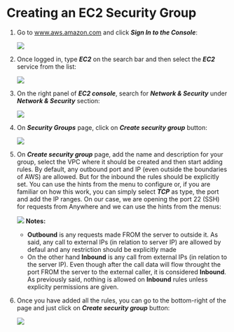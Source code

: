 # Creating an EC2 Security Group

1. Go to www.aws.amazon.com and click ***Sign In to the Console***:<p>
![](https://user-images.githubusercontent.com/7594950/107854721-e1533180-6deb-11eb-9f01-7d4ba36d8460.png)

2. Once logged in, type ***EC2*** on the search bar and then select the ***EC2*** service from the list:<p>
![](https://user-images.githubusercontent.com/7594950/107884694-6dd12300-6ec4-11eb-8186-2119fff76b49.png)

3. On the right panel of ***EC2 console***, search for ***Network & Security*** under ***Network & Security*** section:<p>
![](https://user-images.githubusercontent.com/7594950/107884725-978a4a00-6ec4-11eb-8c45-9b0c2b28c23a.png)

4. On ***Security Groups*** page, click on ***Create security group*** button:<p>
![](https://user-images.githubusercontent.com/7594950/107884741-a40ea280-6ec4-11eb-8e91-a9a4890daf84.png)

5. On ***Create security group*** page, add the name and description for your group, select the VPC where it should be created and then start adding rules. By default, any outbound port and IP (even outside the boundaries of AWS) are allowed. But for the inbound the rules should be explicitly set. You can use the hints from the menu to configure or, if you are familiar on how this work, you can simply select ***TCP*** as type, the port and add the IP ranges. On our case, we are opening the port 22 (SSH) for requests from Anywhere and we can use the hints from the menus:<p>
![](https://user-images.githubusercontent.com/7594950/107884752-b1c42800-6ec4-11eb-8cdd-119ec2d85ec1.png)
    **Notes:**
    * **Outbound** is any requests made FROM the server to outside it. As said, any call to external IPs (in relation to server IP) are allowed by defaul and any restriction should be explicitly made
    * On the other hand **Inbound** is any call from external IPs (in relation to the server IP). Even though after the call data will flow throught the port FROM the server to the external caller, it is considered **Inbound**. As previously said, nothing is allowed on **Inbound** rules unless explicity permissions are given. 

6. Once you have added all the rules, you can go to the bottom-right of the page and just click on ***Create security group*** button:<p>
![](https://user-images.githubusercontent.com/7594950/107884761-c1dc0780-6ec4-11eb-86ec-34ebbd34bf56.png)